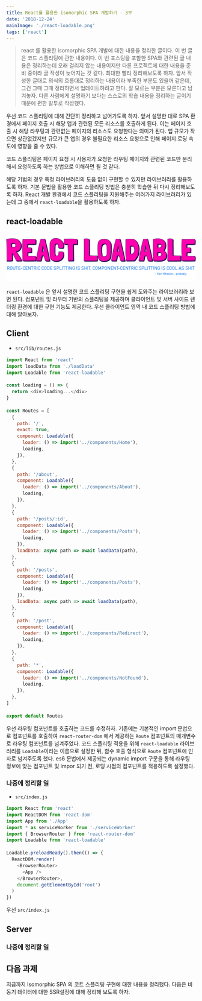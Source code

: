 ```yaml
---
title: React를 활용한 isomorphic SPA 개발하기 - 3부
date: '2018-12-24'
mainImage: './react-loadable.png'
tags: ['react']
---
```


> react 를 활용한 isomorphic SPA 개발에 대한 내용을 정리한 글이다. 이 번 글은 코드 스플리팅에 관한 내용이다. 이 번 포스팅을 포함한 SPA와 관련된 글 내용은 정리하는데 오래 걸리지 않는 내용이지만 다른 프로젝트에 대한 내용을 준비 중이라 글 작성이 늦어지는 것 같다. 최대한 빨리 정리해보도록 하자. 앞서 작성한 글대로 의식의 흐름대로 정리하는 내용이라 부족한 부분도 있을꺼 같은데, 그건 그때 그때 정리하면서 업데이트하려고 한다. 잘 모르는 부분은 모른다고 남겨놓자. 다른 사람에게 설명하기 보다는 스스로의 학습 내용을 정리하는 글이기 때문에 편한 말투로 작성했다.

우선 코드 스플리팅에 대해 간단히 정리하고 넘어가도록 하자. 앞서 설명한 대로 SPA 환경에서 페이지 호출 시 해당 앱과 관련된 모든 리소스를 호출하게 된다. 이는 페이지 호출 시 해당 라우팅과 관련없는 페이지의 리소스도 요청한다는 의미가 된다. 앱 규모가 작으면 상관없겠지만 규모가 큰 앱의 경우 불필요한 리소스 요청으로 인해 페이지 로딩 속도에 영향을 줄 수 있다.

코드 스플리팅은 페이지 요청 시 사용자가 요청한 라우팅 페이지와 관련된 코드만 분리해서 요청하도록 하는 방법으로 이해하면 될 것 같다.

해당 기법의 경우 특정 라이브러리의 도움 없이 구현할 수 있지만 라이브러리를 활용하도록 하자. 기본 문법을 활용한 코드 스플리팅 방법은 충분히 학습한 뒤 다시 정리해보도록 하자. React 개발 환경에서 코드 스플리팅을 지원해주는 여러가지 라이브러리가 있는데 그 중에서 `react-loadable`을 활용하도록 하자.

## react-loadable

![react-loadable](./react-loadable.png)

`react-loadable` 은 앞서 설명한 코드 스플리팅 구현을 쉽게 도와주는 라이브러리라 보면 된다. 컴포넌트 및 라우터 기반의 스플리팅을 제공하며 클라이언트 및 서버 사이드 렌더링 환경에 대한 구현 기능도 제공한다. 우선 클라이언트 영역 내 코드 스플리팅 방법에 대해 알아보자.

## Client

- `src/lib/routes.js`

```javascript
import React from 'react'
import loadData from './loadData'
import Loadable from 'react-loadable'

const loading = () => {
  return <div>loading...</div>
}

const Routes = [
  {
    path: '/',
    exact: true,
    component: Loadable({
      loader: () => import('../components/Home'),
      loading,
    }),
  },
  {
    path: '/about',
    component: Loadable({
      loader: () => import('../components/About'),
      loading,
    }),
  },
  {
    path: '/posts/:id',
    component: Loadable({
      loader: () => import('../components/Posts'),
      loading,
    }),
    loadData: async path => await loadData(path),
  },
  {
    path: '/posts',
    component: Loadable({
      loader: () => import('../components/Posts'),
      loading,
    }),
    loadData: async path => await loadData(path),
  },
  {
    path: '/post',
    component: Loadable({
      loader: () => import('../components/Redirect'),
      loading,
    }),
  },
  {
    path: '*',
    component: Loadable({
      loader: () => import('../components/NotFound'),
      loading,
    }),
  },
]

export default Routes
```

우선 라우팅 컴포넌트를 호출하는 코드를 수정하자. 기존에는 기본적인 import 문법으로 컴포넌트를 호출하여 `react-router-dom` 에서 제공하는 `Route` 컴포넌트의 매개변수로 라우팅 컴포넌트를 넘겨주었다. 코드 스플리팅 적용을 위해 `react-loadable` 라이브러리를 `Loadable`이라는 이름으로 설정한 뒤, 함수 호출 형식으로 `Route` 컴포넌트에 인자로 넘겨주도록 했다. es6 문법에서 제공되는 dynamic import 구문을 통해 라우팅 정보에 맞는 컴포넌트 및 impor 되기 전, 로딩 시점의 컴포넌트를 적용하도록 설정했다.

### 나중에 정리할 일

- `src/index.js`

```javascript
import React from 'react'
import ReactDOM from 'react-dom'
import App from './App'
import * as serviceWorker from './serviceWorker'
import { BrowserRouter } from 'react-router-dom'
import Loadable from 'react-loadable'

Loadable.preloadReady().then(() => {
  ReactDOM.render(
    <BrowserRouter>
      <App />
    </BrowserRouter>,
    document.getElementById('root')
  )
})
```

우선 `src/index.js`

## Server

### 나중에 정리할 일

## 다음 과제

지금까지 Isomorphic SPA 의 코트 스플리팅 구현에 대한 내용을 정리했다. 다음은 비동기 데이터에 대한 SSR설정에 대해 정리해 보도록 하자.
